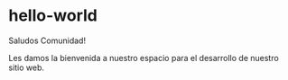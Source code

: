 # hello-world

Saludos Comunidad!

Les damos la bienvenida a nuestro espacio para el desarrollo de nuestro sitio web.
